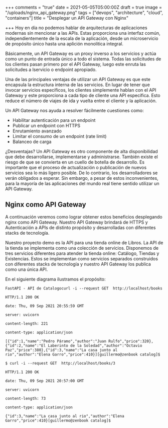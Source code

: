 +++
comments = "true"
date = 2021-05-05T05:00:00Z
draft = true
image = "/uploads/nginx_api_gateway.png"
tags = ["devops", "architecture", "cloud", "containers"]
title = "Desplegar un API Gateway con Nginx"

+++
Hoy en día no podemos hablar de  arquitecturas de aplicaciones modernas sin mencionar a las APIs. Estas proporciona una interfaz común, independientemente de la escala de la aplicación, desde un microservicio de propósito único hasta una aplición monolitica integral.

Básicamente, un API Gateway es un proxy inverso a los servicios y actúa como un punto de entrada único a todo el sistema. Todas las solicitudes de los clientes pasan primero por el API Gateway, luego este enruta las solicitudes a lservicio o endpoint apropiado.

Una de las principales ventajas de utilizar un API Gateway es que este encapsula la estructura interna de las servicios. En lugar de tener que invocar servicios específicos, los clientes simplemente hablan con el  API Gateway y este  proporciona a cada tipo de cliente una API específica. Esto reduce el número de viajes de ida y vuelta entre el cliente y la aplicación.

Un API Gateway nos ayuda a resolver fácilmente cuestiones como:

* Habilitar autenticación para un endpoint
* Publicar un endpoint con HTTPS
* Enrutamiento avanzado
* Limitar el consumo de un endpoint (rate limit)
* Balanceo de carga

¿Desventajas? Un API Gateway es otro componente de alta disponibilidad que debe desarrollarse, implementarse y administrarse. También existe el riesgo de que  se convierta en un cuello de botella de desarrollo. Es importante que el proceso de actualización o publicación de nuevos servicios sea  lo más ligero posible. De lo contrario, los desarrolladores se verán obligados a esperar.  Sin embargo, a pesar de estos inconvenientes, para la mayoría de las aplicaciones del mundo real tiene sentido utilizar un API Gateway.

## Nginx como API Gateway

A continuación veremos como lograr obtener estos beneficios desplegando nginx como API Gateway.   Nuestro API Gateway brindará de HTTPS y Autenticación a APIs de distinto propósito y desarrolladas con diferentes stacks de tecnología.

Nuestro proyecto demo es la API para una tienda online de Libros.  La API de la tienda se implementa como una colección de servicios. Disponemos de tres servicios diferentes para atender la tienda online: Catálogo, Tiendas y Existencias. Estos se implementan como servicios separados construidos con diferentes stacks de tecnología y nuestro API Gateway los publica como una única API.

En el siguiente diagrama ilustramos el propósito:

    FastAPI - API de Catalogocurl -i --request GET  http://localhost/books

    HTTP/1.1 200 OK

    date: Thu, 09 Sep 2021 20:55:59 GMT

    server: uvicorn

    content-length: 221

    content-type: application/json

    [{"id":1,"name":"Pedro Páramo","author":"Juan Rulfo","price":320},{"id":2,"name":"El Laberinto de la Soledad","author":"Octavio Paz","price":380},{"id":3,"name":"La casa junto al rio","author":"Elena Garro","price":410}][guillermo@zenbook catalog]$

    $ curl -i --request GET  http://localhost/books/3

    HTTP/1.1 200 OK

    date: Thu, 09 Sep 2021 20:57:00 GMT

    server: uvicorn

    content-length: 73

    content-type: application/json

    {"id":3,"name":"La casa junto al rio","author":"Elena Garro","price":410}[guillermo@zenbook catalog]$